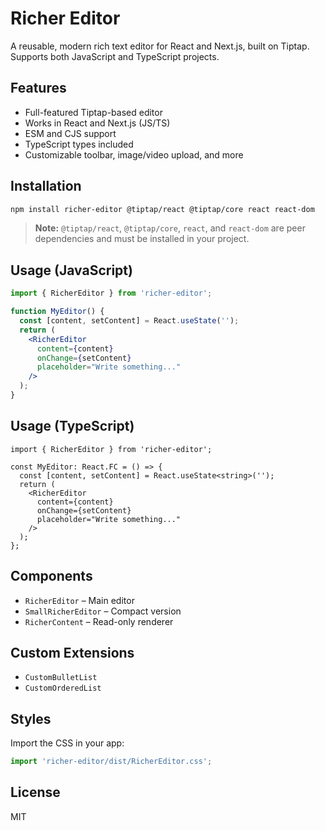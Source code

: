# Richer Editor

A reusable, modern rich text editor for React and Next.js, built on Tiptap. Supports both JavaScript and TypeScript projects.

## Features
- Full-featured Tiptap-based editor
- Works in React and Next.js (JS/TS)
- ESM and CJS support
- TypeScript types included
- Customizable toolbar, image/video upload, and more

## Installation
```bash
npm install richer-editor @tiptap/react @tiptap/core react react-dom
```

> **Note:** `@tiptap/react`, `@tiptap/core`, `react`, and `react-dom` are peer dependencies and must be installed in your project.

## Usage (JavaScript)
```jsx
import { RicherEditor } from 'richer-editor';

function MyEditor() {
  const [content, setContent] = React.useState('');
  return (
    <RicherEditor
      content={content}
      onChange={setContent}
      placeholder="Write something..."
    />
  );
}
```

## Usage (TypeScript)
```tsx
import { RicherEditor } from 'richer-editor';

const MyEditor: React.FC = () => {
  const [content, setContent] = React.useState<string>('');
  return (
    <RicherEditor
      content={content}
      onChange={setContent}
      placeholder="Write something..."
    />
  );
};
```

## Components
- `RicherEditor` – Main editor
- `SmallRicherEditor` – Compact version
- `RicherContent` – Read-only renderer

## Custom Extensions
- `CustomBulletList`
- `CustomOrderedList`

## Styles
Import the CSS in your app:
```js
import 'richer-editor/dist/RicherEditor.css';
```

## License
MIT

